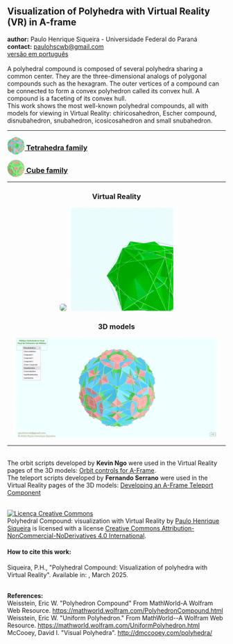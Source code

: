 <link rel="stylesheet" href="scripts/style.css">
<meta charset="utf-8">
<link rel="icon" type="image/png" href="compounds1/vr/salas/imagens/icone.png">
<h2>Visualization of Polyhedra with Virtual Reality (VR) in A-frame</h2>
 <b>author:</b> Paulo Henrique Siqueira - Universidade Federal do Paraná
 <br><b>contact:</b> <a href="#">paulohscwb@gmail.com</a>
 <br><a href="https://paulohscwb.github.io/polycompound/pt-br/">versão em português</a>
 <br><br>A polyhedral compound is composed of several polyhedra sharing a common center. They are the three-dimensional analogs of polygonal compounds such as the hexagram. The outer vertices of a compound can be connected to form a convex polyhedron called its convex hull. A compound is a faceting of its convex hull.
 <br>This work shows the most well-known polyhedral compounds, all with models for viewing in Virtual Reality: chiricosahedron, Escher compound, disnubahedron, snubahedron, icosicosahedron and small snubahedron.
<hr>
<h3 style="margin-top:3px"><a target="_blank" href="compounds1/"><img src="compounds1/vr/salas/imagens/icone.png" style="margin-bottom:-10px" width="40"> Tetrahedra family</a></h3>
<h3 style="margin-top:3px"><a target="_blank" href="compounds2/pt-br/"><img src="compounds2/vr/salas/imagens/icone.png" style="margin-bottom:-10px" width="40"> Cube family</a></h3>
<!--<h3 style="margin-top:3px"><a target="_blank" href="compounds3/pt-br/"><img src="compounds3/vr/salas/imagens/icone.png" style="margin-bottom:-10px" width="40"> Octahedra family</a></h3>
<h3 style="margin-top:3px"><a target="_blank" href="compounds4/pt-br/"><img src="compounds4/vr/salas/imagens/icone.png" style="margin-bottom:-10px" width="40"> Compounds of dual polyhedra</a></h3>
<h3 style="margin-top:3px"><a target="_blank" href="compounds5/pt-br/"><img src="compounds5/vr/salas/imagens/icone.png" style="margin-bottom:-10px" width="40"> Compounds of two polyhedra</a></h3>-->
<hr>
<!--<h3 style="margin-top:5px; text-align:center;"><a target="_blank" href="all/">&#x1f4c4; Complete list of polyhedra</a></h3>
<hr>-->
<h3 align="center">Virtual Reality</h3>
<p align="center"><img src="compounds1/vr/salas/videos/compounds1.gif" style="max-width: 47%; border-radius:5px; margin-right:10px" loading="lazy"/><img src="compounds1/vr/salas/videos/compounds2.gif" style="max-width: 47%; border-radius:5px;" loading="lazy"/></p>
<h3 align="center">3D models</h3>
<p align="center"><img src="compounds1/ar/example.png" style="max-width: 92%; border-radius:5px;" loading="lazy"/></p>
<hr>
<br>The orbit scripts developed by <b>Kevin Ngo</b> were used in the Virtual Reality pages of the 3D models: <a href="https://github.com/supermedium/superframe/tree/master/components/orbit-controls/" target="_blank"> Orbit controls for A-Frame</a>.
<br>The teleport scripts developed by <b>Fernando Serrano</b> were used in the Virtual Reality pages of the 3D models: <a  href="https://aframe.io/blog/teleport-component/" target="_blank"> Developing an A-Frame Teleport Component</a>
<br>

<br><a rel="license" href="http://creativecommons.org/licenses/by-nc-nd/4.0/"><img alt="Licença Creative Commons" style="border-width:0" src="https://i.creativecommons.org/l/by-nc-nd/4.0/88x31.png" loading="lazy"/></a><br /><span xmlns:dct="http://purl.org/dc/terms/" property="dct:title">Polyhedral Compound: visualization with Virtual Reality</span> by <a xmlns:cc="http://creativecommons.org/ns#" href="https://paulohscwb.github.io/polycompound/" property="cc:attributionName" rel="cc:attributionURL">Paulo Henrique Siqueira</a> is licensed with a license <a rel="license" href="http://creativecommons.org/licenses/by-nc-nd/4.0/">Creative Commons Attribution-NonCommercial-NoDerivatives 4.0 International</a>.

<h4>How to cite this work:</h4> 
<p>Siqueira, P.H., "Polyhedral Compound: Visualization of polyhedra with Virtual Reality". Available in: <https://paulohscwb.github.io/polycompound/>, March 2025.</p>
<!--<a target="_blank" href="https://doi.org/10.5281/zenodo.12572969"><img src="https://zenodo.org/badge/DOI/10.5281/zenodo.12572969.svg" alt="DOI"></a>-->

<br><b>References:</b>
<br>Weisstein, Eric W. "Polyhedron Compound" From MathWorld-A Wolfram Web Resource. <a href="https://mathworld.wolfram.com/ArchimedeanDual.html" target="_blank">https://mathworld.wolfram.com/PolyhedronCompound.html</a>
<br>Weisstein, Eric W. "Uniform Polyhedron." From MathWorld--A Wolfram Web Resource. <a href="https://mathworld.wolfram.com/UniformPolyhedron.html" target="_blank">https://mathworld.wolfram.com/UniformPolyhedron.html</a>
<br>McCooey, David I. "Visual Polyhedra". <a href="http://dmccooey.com/polyhedra/" target="_blank">http://dmccooey.com/polyhedra/</a>
